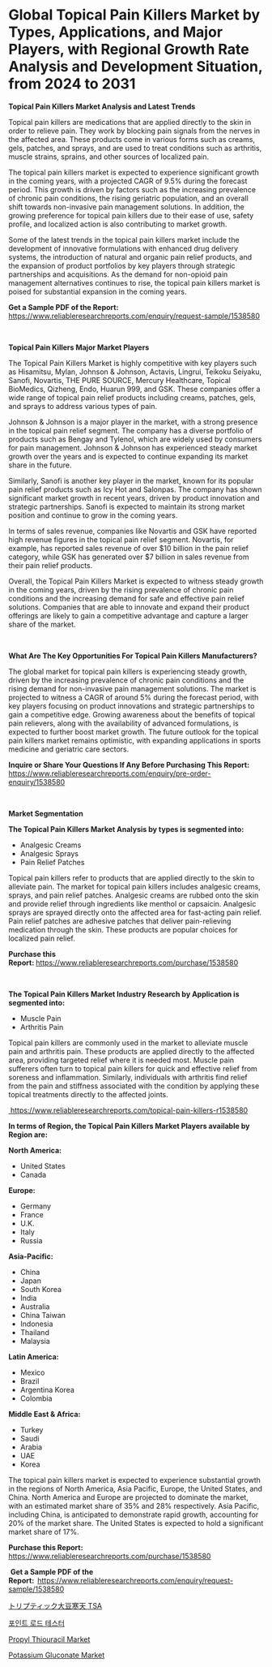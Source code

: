 <p><h1>Global Topical Pain Killers Market by Types, Applications, and Major Players, with Regional Growth Rate Analysis and Development Situation, from 2024 to 2031</h1></p><p><strong>Topical Pain Killers Market Analysis and Latest Trends</strong></p>
<p><p>Topical pain killers are medications that are applied directly to the skin in order to relieve pain. They work by blocking pain signals from the nerves in the affected area. These products come in various forms such as creams, gels, patches, and sprays, and are used to treat conditions such as arthritis, muscle strains, sprains, and other sources of localized pain.</p><p>The topical pain killers market is expected to experience significant growth in the coming years, with a projected CAGR of 9.5% during the forecast period. This growth is driven by factors such as the increasing prevalence of chronic pain conditions, the rising geriatric population, and an overall shift towards non-invasive pain management solutions. In addition, the growing preference for topical pain killers due to their ease of use, safety profile, and localized action is also contributing to market growth.</p><p>Some of the latest trends in the topical pain killers market include the development of innovative formulations with enhanced drug delivery systems, the introduction of natural and organic pain relief products, and the expansion of product portfolios by key players through strategic partnerships and acquisitions. As the demand for non-opioid pain management alternatives continues to rise, the topical pain killers market is poised for substantial expansion in the coming years.</p></p>
<p><strong>Get a Sample PDF of the Report:&nbsp;</strong> <a href="https://www.reliableresearchreports.com/enquiry/request-sample/1538580">https://www.reliableresearchreports.com/enquiry/request-sample/1538580</a></p>
<p>&nbsp;</p>
<p><strong>Topical Pain Killers Major Market Players</strong></p>
<p><p>The Topical Pain Killers Market is highly competitive with key players such as Hisamitsu, Mylan, Johnson & Johnson, Actavis, Lingrui, Teikoku Seiyaku, Sanofi, Novartis, THE PURE SOURCE, Mercury Healthcare, Topical BioMedics, Qizheng, Endo, Huarun 999, and GSK. These companies offer a wide range of topical pain relief products including creams, patches, gels, and sprays to address various types of pain.</p><p>Johnson & Johnson is a major player in the market, with a strong presence in the topical pain relief segment. The company has a diverse portfolio of products such as Bengay and Tylenol, which are widely used by consumers for pain management. Johnson & Johnson has experienced steady market growth over the years and is expected to continue expanding its market share in the future.</p><p>Similarly, Sanofi is another key player in the market, known for its popular pain relief products such as Icy Hot and Salonpas. The company has shown significant market growth in recent years, driven by product innovation and strategic partnerships. Sanofi is expected to maintain its strong market position and continue to grow in the coming years.</p><p>In terms of sales revenue, companies like Novartis and GSK have reported high revenue figures in the topical pain relief segment. Novartis, for example, has reported sales revenue of over $10 billion in the pain relief category, while GSK has generated over $7 billion in sales revenue from their pain relief products.</p><p>Overall, the Topical Pain Killers Market is expected to witness steady growth in the coming years, driven by the rising prevalence of chronic pain conditions and the increasing demand for safe and effective pain relief solutions. Companies that are able to innovate and expand their product offerings are likely to gain a competitive advantage and capture a larger share of the market.</p></p>
<p>&nbsp;</p>
<p><strong>What Are The Key Opportunities For Topical Pain Killers Manufacturers?</strong></p>
<p><p>The global market for topical pain killers is experiencing steady growth, driven by the increasing prevalence of chronic pain conditions and the rising demand for non-invasive pain management solutions. The market is projected to witness a CAGR of around 5% during the forecast period, with key players focusing on product innovations and strategic partnerships to gain a competitive edge. Growing awareness about the benefits of topical pain relievers, along with the availability of advanced formulations, is expected to further boost market growth. The future outlook for the topical pain killers market remains optimistic, with expanding applications in sports medicine and geriatric care sectors.</p></p>
<p><strong>Inquire or Share Your Questions If Any Before Purchasing This Report:</strong> <a href="https://www.reliableresearchreports.com/enquiry/pre-order-enquiry/1538580">https://www.reliableresearchreports.com/enquiry/pre-order-enquiry/1538580</a></p>
<p>&nbsp;</p>
<p><strong>Market Segmentation</strong></p>
<p><strong>The Topical Pain Killers Market Analysis by types is segmented into:</strong></p>
<p><ul><li>Analgesic Creams</li><li>Analgesic Sprays</li><li>Pain Relief Patches</li></ul></p>
<p><p>Topical pain killers refer to products that are applied directly to the skin to alleviate pain. The market for topical pain killers includes analgesic creams, sprays, and pain relief patches. Analgesic creams are rubbed onto the skin and provide relief through ingredients like menthol or capsaicin. Analgesic sprays are sprayed directly onto the affected area for fast-acting pain relief. Pain relief patches are adhesive patches that deliver pain-relieving medication through the skin. These products are popular choices for localized pain relief.</p></p>
<p><strong>Purchase this Report:&nbsp;</strong><a href="https://www.reliableresearchreports.com/purchase/1538580">https://www.reliableresearchreports.com/purchase/1538580</a></p>
<p>&nbsp;</p>
<p><strong>The Topical Pain Killers Market Industry Research by Application is segmented into:</strong></p>
<p><ul><li>Muscle Pain</li><li>Arthritis Pain</li></ul></p>
<p><p>Topical pain killers are commonly used in the market to alleviate muscle pain and arthritis pain. These products are applied directly to the affected area, providing targeted relief where it is needed most. Muscle pain sufferers often turn to topical pain killers for quick and effective relief from soreness and inflammation. Similarly, individuals with arthritis find relief from the pain and stiffness associated with the condition by applying these topical treatments directly to the affected joints.</p></p>
<p><a href="https://www.reliableresearchreports.com/topical-pain-killers-r1538580">&nbsp;https://www.reliableresearchreports.com/topical-pain-killers-r1538580</a></p>
<p><strong>In terms of Region, the Topical Pain Killers Market Players available by Region are:</strong></p>
<p>
    <p> <strong> North America: </strong>
        <ul>
            <li>United States</li>
            <li>Canada</li>
        </ul>
        </p> 
    <p> <strong> Europe: </strong>
        <ul>
            <li>Germany</li>
            <li>France</li>
            <li>U.K.</li>
            <li>Italy</li>
            <li>Russia</li>
        </ul>
        </p> 
    <p> <strong> Asia-Pacific: </strong>
        <ul>
            <li>China</li>
            <li>Japan</li>
            <li>South Korea</li>
            <li>India</li>
            <li>Australia</li>
            <li>China Taiwan</li>
            <li>Indonesia</li>
            <li>Thailand</li>
            <li>Malaysia</li>
        </ul>
        </p> 
    <p> <strong> Latin America: </strong>
        <ul>
            <li>Mexico</li>
            <li>Brazil</li>
            <li>Argentina Korea</li>
            <li>Colombia</li>
        </ul>
        </p> 
    <p> <strong> Middle East & Africa: </strong>
        <ul>
            <li>Turkey</li>
            <li>Saudi</li>
            <li>Arabia</li>
            <li>UAE</li>
            <li>Korea</li>
        </ul>
    </p>
    </p>
<p><p>The topical pain killers market is expected to experience substantial growth in the regions of North America, Asia Pacific, Europe, the United States, and China. North America and Europe are projected to dominate the market, with an estimated market share of 35% and 28% respectively. Asia Pacific, including China, is anticipated to demonstrate rapid growth, accounting for 20% of the market share. The United States is expected to hold a significant market share of 17%.</p></p>
<p><strong>Purchase this Report: </strong><a href="https://www.reliableresearchreports.com/purchase/1538580">https://www.reliableresearchreports.com/purchase/1538580</a></p>
<p>&nbsp;<strong>Get a Sample PDF of the Report:&nbsp;&nbsp;</strong><a href="https://www.reliableresearchreports.com/enquiry/request-sample/1538580">https://www.reliableresearchreports.com/enquiry/request-sample/1538580</a></p>
<p><strong></strong></p>
<p><p><a href="https://github.com/Fatimaklein1/Market-Research-Report-List-1/blob/main/365781358764.md">トリプティック大豆寒天 TSA</a></p><p><a href="https://github.com/chupp85/Market-Research-Report-List-1/blob/main/345521756427.md">포인트 로드 테스터</a></p><p><a href="https://github.com/kufem1/Market-Research-Report-List-2/blob/main/propyl-thiouracil-market.md">Propyl Thiouracil Market</a></p><p><a href="https://github.com/kosella/Market-Research-Report-List-3/blob/main/potassium-gluconate-market.md">Potassium Gluconate Market</a></p></p>